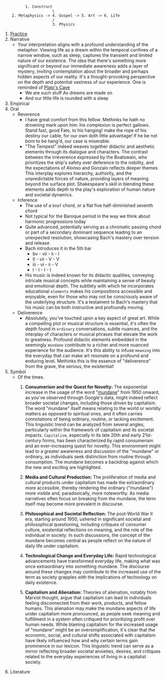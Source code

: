               1. Construct
                          \
        2. Metaphysics -> 4. Gospel -> 5. Art -> 6. Life
                          /
                          3. Physics

1. [Practice](https://github.com/abikesa/journal)
2. Narrative
   - Your interpretation aligns with a profound understanding of the metaphor. Viewing life as a dream within the temporal confines of a narrow window, such as sleep, captures the transient and limited nature of our existence. The idea that there's something more significant or beyond our immediate awareness adds a layer of mystery, inviting contemplation about the broader and perhaps hidden aspects of our reality. It's a thought-provoking perspective on the depth and potential vastness of our experience. One is reminded of [Plato's Cave](https://en.wikipedia.org/wiki/Allegory_of_the_cave)
      - We are such stuff As dreams are made on
      - And our little life is rounded with a sleep
3. Empirical
4. Oral
   - Reverence
      - I have great comfort from this fellow. Methinks he hath no drowning mark upon him: his complexion is perfect gallows. Stand fast, good Fate, to his hanging! make the rope of his destiny our cable, for our own doth little advantage! If he be not born to be hang'd, our case is miserable.
      - "The Tempest" indeed weaves together didactic and aesthetic elements through its dialogue and characters. The contrast between the irreverence expressed by the Boatswain, who prioritizes the ship's safety over deference to the nobility, and the expectations of Alonso and Gonzalo reflects deeper themes. This interplay explores hierarchy, authority, and the unpredictable forces of nature, providing layers of meaning beyond the surface plot. Shakespeare's skill in blending these elements adds depth to the play's exploration of human nature and societal dynamics.
   - Inference
      - The use of a `bVø7` chord, or a flat five half-diminished seventh chord
      - Not typical for the Baroque period in the way we think about harmonic progressions today
      - Quite advanced, potentially serving as a chromatic passing chord or part of a secondary dominant sequence leading to an unexpected resolution, showcasing Bach's mastery over tension and release
      - Bach introduces it in the 5th bar
         - bv - vii - ii - I
         - II - vii - V - V
         - iii - vi - ii - V
         - I - I - I - I
      - His music is indeed known for its didactic qualities, conveying intricate musical concepts while maintaining a sense of beauty and emotional depth. The subtlety with which he incorporates educational `elements` makes his compositions accessible and enjoyable, even for those who may not be consciously aware of the underlying structure. It's a testament to Bach's mastery that his music can be both instructive and profoundly moving. 
   - Deliverence
      - Absolutely, you've touched upon a key aspect of great art. While a compelling plot or musical structure is essential, it's often the depth found in `ordinary` conversations, subtle nuances, and the interplay of characters or musical phrases that elevate the work to greatness. Profound didactic elements embedded in the seemingly `mundane` contribute to a richer and more nuanced experience for the audience. It's this ability to infuse `meaning` into the everyday that can make art resonate on a profound and enduring level. Methinks this is the essence of "deliverence" from the grave, the serious, the existential!
5. Symbol
   - Of the times. 
      1. **Consumerism and the Quest for Novelty:** The exponential increase in the usage of the word "[mundane](https://books.google.com/ngrams/graph?content=mundane&year_start=1500&year_end=2019&corpus=en-2019&smoothing=7&case_insensitive=true)" from 1950 onward, as you've observed through Google's data, might indeed reflect broader societal changes, including those driven by capitalism. The word "mundane" itself means relating to the world or worldly matters as opposed to spiritual ones, and it often carries connotations of being ordinary, routine, or lacking excitement. This linguistic trend can be analyzed from several angles, particularly within the framework of capitalism and its societal impacts. `Capitalism`, especially in its late 20th and early 21st-century forms, has been characterized by rapid consumerism and an ever-increasing quest for novelty. This environment might lead to a greater awareness and discussion of the "mundane" or ordinary, as individuals seek distinction from routine through consumption. The mundane becomes a backdrop against which the new and exciting are highlighted.

      2. **Media and Cultural Production:** The proliferation of media and cultural products under capitalism has made the extraordinary more accessible, thereby rendering the ordinary ("mundane") more visible and, paradoxically, more noteworthy. As media narratives often focus on breaking from the mundane, the term itself may become more prevalent in discourse.

      3. **Philosophical and Societal Reflection:** The post-World War II era, starting around 1950, ushered in significant societal and philosophical questioning, including critiques of consumer culture, existential reflections on meaning, and the role of the individual in society. In such discussions, the concept of the mundane becomes central as people reflect on the nature of daily life under capitalism.

      4. **Technological Change and Everyday Life:** Rapid technological advancements have transformed everyday life, making what was once extraordinary into something mundane. The discourse around these changes may contribute to the increased use of the term as society grapples with the implications of technology on daily existence.

      5. **Capitalism and Alienation:** Theories of alienation, notably from Marxist thought, argue that capitalism can lead to individuals feeling disconnected from their work, products, and fellow humans. This alienation may make the mundane aspects of life under capitalism more pronounced, as people seek meaning and fulfillment in a system often critiqued for prioritizing profit over human needs. While blaming capitalism for the increased usage of "mundane" might be an oversimplification, it's clear that the economic, social, and cultural shifts associated with capitalism have likely influenced how and why certain terms gain prominence in our lexicon. This linguistic trend can serve as a mirror reflecting broader societal anxieties, desires, and critiques related to the everyday experiences of living in a capitalist society.
6. Literature

